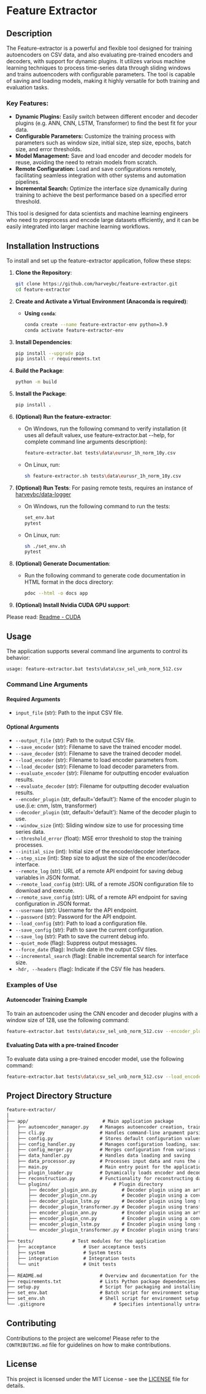 
# Feature Extractor 

## Description

The Feature-extractor is a powerful and flexible tool designed for training autoencoders on CSV data, and also evaluating pre-trained encoders and decoders, with support for dynamic plugins. It utilizes various machine learning techniques to process time-series data through sliding windows and trains autoencoders with configurable parameters. The tool is capable of saving and loading models, making it highly versatile for both training and evaluation tasks.

### Key Features:

- **Dynamic Plugins:** Easily switch between different encoder and decoder plugins (e.g. ANN, CNN, LSTM, Transformer) to find the best fit for your data.
- **Configurable Parameters:** Customize the training process with parameters such as window size, initial size, step size, epochs, batch size, and error thresholds.
- **Model Management:** Save and load encoder and decoder models for reuse, avoiding the need to retrain models from scratch.
- **Remote Configuration:** Load and save configurations remotely, facilitating seamless integration with other systems and automation pipelines.
- **Incremental Search:** Optimize the interface size dynamically during training to achieve the best performance based on a specified error threshold.

This tool is designed for data scientists and machine learning engineers who need to preprocess and encode large datasets efficiently, and it can be easily integrated into larger machine learning workflows.


## Installation Instructions

To install and set up the feature-extractor application, follow these steps:

1. **Clone the Repository**:
    ```bash
    git clone https://github.com/harveybc/feature-extractor.git
    cd feature-extractor
    ```

2. **Create and Activate a Virtual Environment (Anaconda is required)**:

    - **Using `conda`**:
        ```bash
        conda create --name feature-extractor-env python=3.9
        conda activate feature-extractor-env
        ```

3. **Install Dependencies**:
    ```bash
    pip install --upgrade pip
    pip install -r requirements.txt
    ```

4. **Build the Package**:
    ```bash
    python -m build
    ```

5. **Install the Package**:
    ```bash
    pip install .
    ```

6. **(Optional) Run the feature-extractor**:
    - On Windows, run the following command to verify installation (it uses all default valuex, use feature-extractor.bat --help, for complete command line arguments description):
        ```bash
        feature-extractor.bat tests\data\eurusr_1h_norm_10y.csv 
        ```

    - On Linux, run:
        ```bash
        sh feature-extractor.sh tests\data\eurusr_1h_norm_10y.csv
        ```

7. **(Optional) Run Tests**:
For pasing remote tests, requires an instance of [harveybc/data-logger](https://github.com/harveybc/data-logger)
    - On Windows, run the following command to run the tests:
        ```bash
        set_env.bat
        pytest
        ```

    - On Linux, run:
        ```bash
        sh ./set_env.sh
        pytest
        ```

8. **(Optional) Generate Documentation**:
    - Run the following command to generate code documentation in HTML format in the docs directory:
        ```bash
        pdoc --html -o docs app
        ```
9. **(Optional) Install Nvidia CUDA GPU support**:

Please read: [Readme - CUDA](https://github.com/harveybc/feature-extractor/blob/master/README_CUDA.md)

## Usage

The application supports several command line arguments to control its behavior:

```
usage: feature-extractor.bat tests\data\csv_sel_unb_norm_512.csv
```

### Command Line Arguments

#### Required Arguments

- `input_file` (str): Path to the input CSV file.

#### Optional Arguments

- `--output_file` (str): Path to the output CSV file.
- `--save_encoder` (str): Filename to save the trained encoder model.
- `--save_decoder` (str): Filename to save the trained decoder model.
- `--load_encoder` (str): Filename to load encoder parameters from.
- `--load_decoder` (str): Filename to load decoder parameters from.
- `--evaluate_encoder` (str): Filename for outputting encoder evaluation results.
- `--evaluate_decoder` (str): Filename for outputting decoder evaluation results.
- `--encoder_plugin` (str, default='default'): Name of the encoder plugin to use.(i.e: cnm, lstm, transformer)
- `--decoder_plugin` (str, default='default'): Name of the decoder plugin to use.
- `--window_size` (int): Sliding window size to use for processing time series data.
- `--threshold_error` (float): MSE error threshold to stop the training processes.
- `--initial_size` (int): Initial size of the encoder/decoder interface.
- `--step_size` (int): Step size to adjust the size of the encoder/decoder interface.
- `--remote_log` (str): URL of a remote API endpoint for saving debug variables in JSON format.
- `--remote_load_config` (str): URL of a remote JSON configuration file to download and execute.
- `--remote_save_config` (str): URL of a remote API endpoint for saving configuration in JSON format.
- `--username` (str): Username for the API endpoint.
- `--password` (str): Password for the API endpoint.
- `--load_config` (str): Path to load a configuration file.
- `--save_config` (str): Path to save the current configuration.
- `--save_log` (str): Path to save the current debug info.
- `--quiet_mode` (flag): Suppress output messages.
- `--force_date` (flag): Include date in the output CSV files.
- `--incremental_search` (flag): Enable incremental search for interface size.
- `-hdr, --headers` (flag): Indicate if the CSV file has headers.

### Examples of Use

#### Autoencoder Training Example

To train an autoencoder using the CNN encoder and decoder plugins with a window size of 128, use the following command:

```bash
feature-extractor.bat tests\data\csv_sel_unb_norm_512.csv --encoder_plugin cnn --decoder_plugin cnn --window_size 128
```

#### Evaluating Data with a pre-trained Encoder
To evaluate data using a pre-trained encoder model, use the following command:

```bash
feature-extractor.bat tests\data\csv_sel_unb_norm_512.csv --load_encoder encoder_model.h5_col_0.keras
```

## Project Directory Structure
```md
feature-extractor/
│
├── app/                           # Main application package
│   ├── autoencoder_manager.py    # Manages autoencoder creation, training, saving, and loading
│   ├── cli.py                    # Handles command-line argument parsing
│   ├── config.py                 # Stores default configuration values
│   ├── config_handler.py         # Manages configuration loading, saving, and merging
│   ├── config_merger.py          # Merges configuration from various sources
│   ├── data_handler.py           # Handles data loading and saving
│   ├── data_processor.py         # Processes input data and runs the autoencoder pipeline
│   ├── main.py                   # Main entry point for the application
│   ├── plugin_loader.py          # Dynamically loads encoder and decoder plugins
│   ├── reconstruction.py         # Functionality for reconstructing data from autoencoder output
│   └── plugins/                       # Plugin directory
│       ├── decoder_plugin_ann.py         # Decoder plugin using an artificial neural network
│       ├── decoder_plugin_cnn.py         # Decoder plugin using a convolutional neural network
│       ├── decoder_plugin_lstm.py        # Decoder plugin using long short-term memory networks
│       ├── decoder_plugin_transformer.py # Decoder plugin using transformer layers
│       ├── encoder_plugin_ann.py         # Encoder plugin using an artificial neural network
│       ├── encoder_plugin_cnn.py         # Encoder plugin using a convolutional neural network
│       ├── encoder_plugin_lstm.py        # Encoder plugin using long short-term memory networks
│       └── encoder_plugin_transformer.py # Encoder plugin using transformer layers
│
├── tests/              # Test modules for the application
│   ├── acceptance          # User acceptance tests
│   ├── system              # System tests
│   ├── integration         # Integration tests
│   └── unit                # Unit tests
│
├── README.md                     # Overview and documentation for the project
├── requirements.txt              # Lists Python package dependencies
├── setup.py                      # Script for packaging and installing the project
├── set_env.bat                   # Batch script for environment setup
├── set_env.sh                    # Shell script for environment setup
└── .gitignore                         # Specifies intentionally untracked files to ignore
```

## Contributing

Contributions to the project are welcome! Please refer to the `CONTRIBUTING.md` file for guidelines on how to make contributions.

## License

This project is licensed under the MIT License - see the [LICENSE](LICENSE) file for details.

